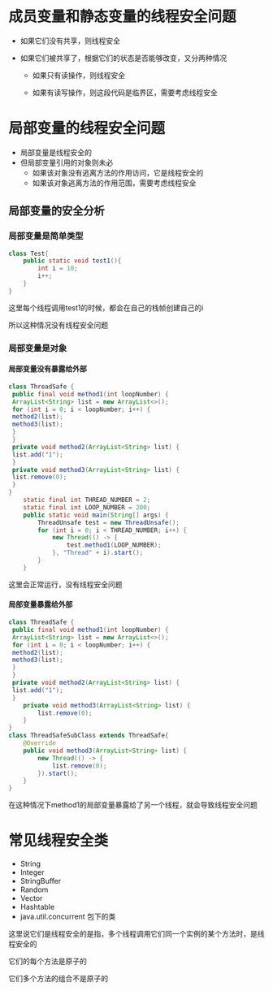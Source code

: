 # 成员变量和静态变量的线程安全问题
- 如果它们没有共享，则线程安全
- 如果它们被共享了，根据它们的状态是否能够改变，又分两种情况

  - 如果只有读操作，则线程安全

  - 如果有读写操作，则这段代码是临界区，需要考虑线程安全

# 局部变量的线程安全问题
- 局部变量是线程安全的
- 但局部变量引用的对象则未必
    - 如果该对象没有逃离方法的作用访问，它是线程安全的
    - 如果该对象逃离方法的作用范围，需要考虑线程安全
## 局部变量的安全分析
### 局部变量是简单类型
```java
class Test{
    public static void test1(){
        int i = 10;
        i++;
    }
}
```
这里每个线程调用test1的时候，都会在自己的栈帧创建自己的i

所以这种情况没有线程安全问题

### 局部变量是对象
#### 局部变量没有暴露给外部
```java
class ThreadSafe {
 public final void method1(int loopNumber) {
 ArrayList<String> list = new ArrayList<>();
 for (int i = 0; i < loopNumber; i++) {
 method2(list);
 method3(list);
 }
 }
 private void method2(ArrayList<String> list) {
 list.add("1");
 }
 private void method3(ArrayList<String> list) {
 list.remove(0);
 }
}
    static final int THREAD_NUMBER = 2;
    static final int LOOP_NUMBER = 200;
    public static void main(String[] args) {
        ThreadUnsafe test = new ThreadUnsafe();
        for (int i = 0; i < THREAD_NUMBER; i++) {
            new Thread(() -> {
                test.method1(LOOP_NUMBER);
            }, "Thread" + i).start();
        }
    }
```
这里会正常运行，没有线程安全问题

#### 局部变量暴露给外部
```java
class ThreadSafe {
 public final void method1(int loopNumber) {
 ArrayList<String> list = new ArrayList<>();
 for (int i = 0; i < loopNumber; i++) {
 method2(list);
 method3(list);
 }
 }
 private void method2(ArrayList<String> list) {
 list.add("1");
 }
    private void method3(ArrayList<String> list) {
        list.remove(0);
    }
}
class ThreadSafeSubClass extends ThreadSafe{
    @Override
    public void method3(ArrayList<String> list) {
        new Thread(() -> {
            list.remove(0);
        }).start();
    }
}
```
在这种情况下method1的局部变量暴露给了另一个线程，就会导致线程安全问题

# 常见线程安全类
- String
- Integer
- StringBuffer
- Random
- Vector
- Hashtable
- java.util.concurrent 包下的类
  
这里说它们是线程安全的是指，多个线程调用它们同一个实例的某个方法时，是线程安全的

它们的每个方法是原子的

它们多个方法的组合不是原子的

